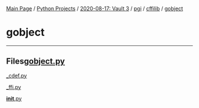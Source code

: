 [Main Page](/) / [Python Projects](/python) / [2020-08-17: Vault 3](2020-08-17_Vault_3) / [pgi](pgi) / [cffilib](cffilib) / [gobject](gobject)

# gobject

-----

## Files[gobject.py](gobject.py)

[_cdef.py](_cdef.py)

[_ffi.py](_ffi.py)

[__init__.py](__init__.py)
